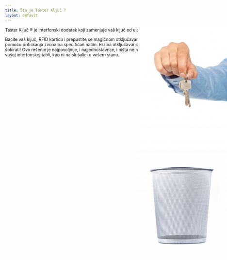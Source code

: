 ```yaml
---
title: Šta je Taster Ključ ?
layout: default
---
```



<div align="right" style="position:absolute;right:0;" >
<img src="/assets/images/news/kljucevi_stockimages.jpg" style="float" />
<p>
<img src="/assets/images/news/kanta_scottchan.jpg" width="300"  align="right"  style="display:block"/>
</p></div>

Taster Ključ &reg; je interfonski dodatak koji zamenjuje vaš ključ od ulaza
 
Bacite vaš ključ, RFID karticu i prepustite se magičnom otključavanju vrata pomoću pritiskanja zvona na specifičan način. Brzina otključavanja će vas šokirati! Ovo rešenje je najpovoljnije, 
     	i najjednostavnije, i ništa ne menja na vašoj interfonskoj tabli, kao ni na slušalici u vašem stanu. 
